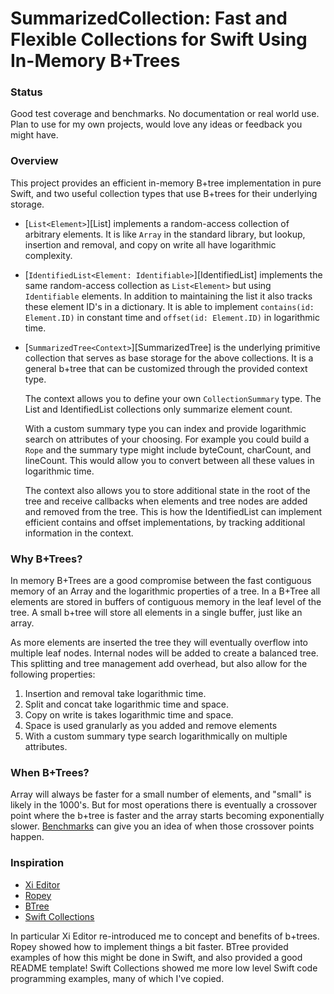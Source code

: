 # SummarizedCollection: Fast and Flexible Collections for Swift Using In-Memory B+Trees

### <a name="status">Status</a>

Good test coverage and benchmarks. No documentation or real world use. Plan to use for my own projects, would love any ideas or feedback you might have.

### <a name="overview">Overview</a>

This project provides an efficient in-memory B+tree implementation in pure Swift, and two useful collection types that use B+trees for their underlying storage.

- [`List<Element>`][List] implements a random-access collection of arbitrary elements. It is like `Array` in the standard library, but lookup, insertion and removal, and copy on write all have logarithmic complexity.

- [`IdentifiedList<Element: Identifiable>`][IdentifiedList] implements the same random-access collection as `List<Element>` but using `Identifiable` elements. In addition to maintaining the list it also tracks these element ID's in a dictionary. It is able to implement `contains(id: Element.ID)` in constant time and `offset(id: Element.ID)` in logarithmic time.    

- [`SummarizedTree<Context>`][SummarizedTree] is the underlying primitive collection that serves as base storage for the above collections. It is a general b+tree that can be customized through the provided context type.
    
    The context allows you to define your own `CollectionSummary` type. The List and IdentifiedList collections only summarize element count.
    
    With a custom summary type you can index and provide logarithmic search on attributes of your choosing. For example you could build a `Rope` and the summary type might include byteCount, charCount, and lineCount. This would allow you to convert between all these values in logarithmic time.
    
    The context also allows you to store additional state in the root of the tree and receive callbacks when elements and tree nodes are added and removed from the tree. This is how the IdentifiedList can implement efficient contains and offset implementations, by tracking additional information in the context.

### <a name="what">Why B+Trees?</a>

In memory B+Trees are a good compromise between the fast contiguous memory of an Array and the logarithmic properties of a tree. In a B+Tree all elements are stored in buffers of contiguous memory in the leaf level of the tree. A small b+tree will store all elements in a single buffer, just like an array.

As more elements are inserted the tree they will eventually overflow into multiple leaf nodes. Internal nodes will be added to create a balanced tree. This splitting and tree management add overhead, but also allow for the following properties:

1. Insertion and removal take logarithmic time.
2. Split and concat take logarithmic time and space.
3. Copy on write is takes logarithmic time and space.
4. Space is used granularly as you added and remove elements
5. With a custom summary type search logarithmically on multiple attributes. 

### <a name="what">When B+Trees?</a>

Array will always be faster for a small number of elements, and "small" is likely in the 1000's. But for most operations there is eventually a crossover point where the b+tree is faster and the array starts becoming exponentially slower. [Benchmarks](./SummarizedCollectionBenchmark/) can give you an idea of when those crossover points happen.

### <a name="inspiration">Inspiration</a>

- [Xi Editor](https://xi-editor.io/)
- [Ropey](https://github.com/cessen/ropey)
- [BTree](https://github.com/attaswift/BTree/)
- [Swift Collections](https://github.com/apple/swift-collections)

In particular Xi Editor re-introduced me to concept and benefits of b+trees. Ropey showed how to implement things a bit faster. BTree provided examples of how this might be done in Swift, and also provided a good README template! Swift Collections showed me more low level Swift code programming examples, many of which I've copied.
